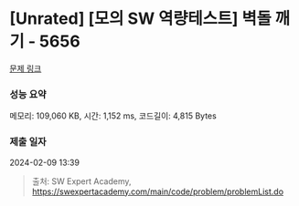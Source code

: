 # [Unrated] [모의 SW 역량테스트] 벽돌 깨기 - 5656 

[문제 링크](https://swexpertacademy.com/main/code/problem/problemDetail.do?contestProbId=AWXRQm6qfL0DFAUo) 

### 성능 요약

메모리: 109,060 KB, 시간: 1,152 ms, 코드길이: 4,815 Bytes

### 제출 일자

2024-02-09 13:39



> 출처: SW Expert Academy, https://swexpertacademy.com/main/code/problem/problemList.do